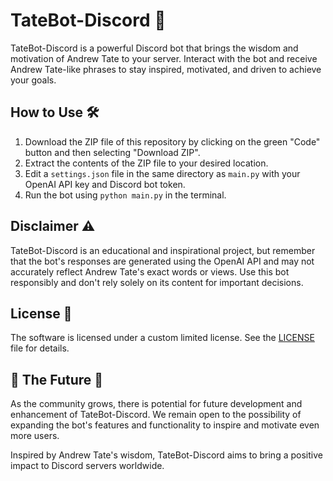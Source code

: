 # TateBot-Discord 🚀

TateBot-Discord is a powerful Discord bot that brings the wisdom and motivation of Andrew Tate to your server. Interact with the bot and receive Andrew Tate-like phrases to stay inspired, motivated, and driven to achieve your goals.

## How to Use 🛠️

1. Download the ZIP file of this repository by clicking on the green "Code" button and then selecting "Download ZIP".
2. Extract the contents of the ZIP file to your desired location.
3. Edit a `settings.json` file in the same directory as `main.py` with your OpenAI API key and Discord bot token.
4. Run the bot using `python main.py` in the terminal.

## Disclaimer ⚠️

TateBot-Discord is an educational and inspirational project, but remember that the bot's responses are generated using the OpenAI API and may not accurately reflect Andrew Tate's exact words or views. Use this bot responsibly and don't rely solely on its content for important decisions.

## License 📜

The software is licensed under a custom limited license. See the [LICENSE](LICENSE) file for details.

## 🔮 The Future 🚀

As the community grows, there is potential for future development and enhancement of TateBot-Discord. We remain open to the possibility of expanding the bot's features and functionality to inspire and motivate even more users.

Inspired by Andrew Tate's wisdom, TateBot-Discord aims to bring a positive impact to Discord servers worldwide.

